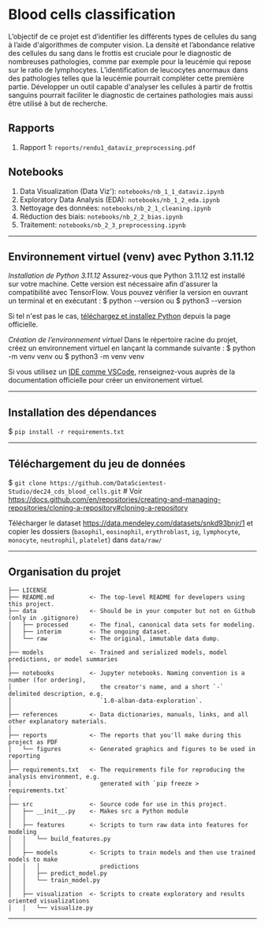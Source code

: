 # Blood cells classification

L’objectif de ce projet est d’identifier les différents types de cellules du sang à l’aide d'algorithmes de computer vision. La densité et l’abondance relative des cellules du sang dans le frottis est cruciale pour le diagnostic de nombreuses pathologies, comme par exemple pour la leucémie qui repose sur le ratio de lymphocytes. L’identification de leucocytes anormaux dans des pathologies telles que la leucémie pourrait compléter cette première partie.
Développer un outil capable d'analyser les cellules à partir de frottis sanguins pourrait faciliter le diagnostic de certaines pathologies mais aussi être utilisé à but de recherche.

## Rapports

1. Rapport 1: `reports/rendu1_dataviz_preprocessing.pdf`

## Notebooks

1. Data Visualization (Data Viz'): `notebooks/nb_1_1_dataviz.ipynb`
2. Exploratory Data Analysis (EDA): `notebooks/nb_1_2_eda.ipynb`
3. Nettoyage des données: `notebooks/nb_2_1_cleaning.ipynb`
4. Réduction des biais: `notebooks/nb_2_2_bias.ipynb`
5. Traitement: `notebooks/nb_2_3_preprocessing.ipynb`

---

## Environnement virtuel (venv) avec Python 3.11.12

_Installation de Python 3.11.12_
Assurez-vous que Python 3.11.12 est installé sur votre machine. Cette version est nécessaire afin d'assurer la compatibilité avec TensorFlow. Vous pouvez vérifier la version en ouvrant un terminal et en exécutant :
\$ python --version
ou
\$ python3 --version

Si tel n'est pas le cas, [téléchargez et installez Python](https://www.python.org/downloads/) depuis la page officielle.

_Création de l’environnement virtuel_
Dans le répertoire racine du projet, créez un environnement virtuel en lançant la commande suivante :
\$ python -m venv venv
ou
\$ python3 -m venv venv

Si vous utilisez un [IDE comme VSCode](https://code.visualstudio.com/docs/python/environments), renseignez-vous auprès de la documentation officielle pour créer un environement virtuel.

---

## Installation des dépendances

\$ `pip install -r requirements.txt`

---

## Téléchargement du jeu de données

\$ `git clone https://github.com/DataScientest-Studio/dec24_cds_blood_cells.git` # Voir https://docs.github.com/en/repositories/creating-and-managing-repositories/cloning-a-repository#cloning-a-repository

Télécharger le dataset https://data.mendeley.com/datasets/snkd93bnjr/1 et copier les dossiers (`basophil`, `eosinophil`, `erythroblast`, `ig`, `lymphocyte`, `monocyte`, `neutrophil`, `platelet`) dans `data/raw/`

---

## Organisation du projet

    ├── LICENSE
    ├── README.md          <- The top-level README for developers using this project.
    ├── data               <- Should be in your computer but not on Github (only in .gitignore)
    │   ├── processed      <- The final, canonical data sets for modeling.
    │   ├── interim        <- The ongoing dataset.
    │   └── raw            <- The original, immutable data dump.
    │
    ├── models             <- Trained and serialized models, model predictions, or model summaries
    │
    ├── notebooks          <- Jupyter notebooks. Naming convention is a number (for ordering),
    │                         the creator's name, and a short `-` delimited description, e.g.
    │                         `1.0-alban-data-exploration`.
    │
    ├── references         <- Data dictionaries, manuals, links, and all other explanatory materials.
    │
    ├── reports            <- The reports that you'll make during this project as PDF
    │   └── figures        <- Generated graphics and figures to be used in reporting
    │
    ├── requirements.txt   <- The requirements file for reproducing the analysis environment, e.g.
    │                         generated with `pip freeze > requirements.txt`
    │
    ├── src                <- Source code for use in this project.
    │   ├── __init__.py    <- Makes src a Python module
    │   │
    │   ├── features       <- Scripts to turn raw data into features for modeling
    │   │   └── build_features.py
    │   │
    │   ├── models         <- Scripts to train models and then use trained models to make
    │   │   │                 predictions
    │   │   ├── predict_model.py
    │   │   └── train_model.py
    │   │
    │   ├── visualization  <- Scripts to create exploratory and results oriented visualizations
    │   │   └── visualize.py

---
